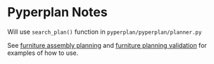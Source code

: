 # Pyperplan Notes

Will use `search_plan()` function in `pyperplan/pyperplan/planner.py`

See [furniture assembly planning](https://github.com/esheetz/furniture/blob/master/env/furniture_baxter_assembly_auto.py#L416) and [furniture planning validation](https://github.com/esheetz/furniture/blob/master/task_planner/pyperplan/pyperplan.py#L214) for examples of how to use.
